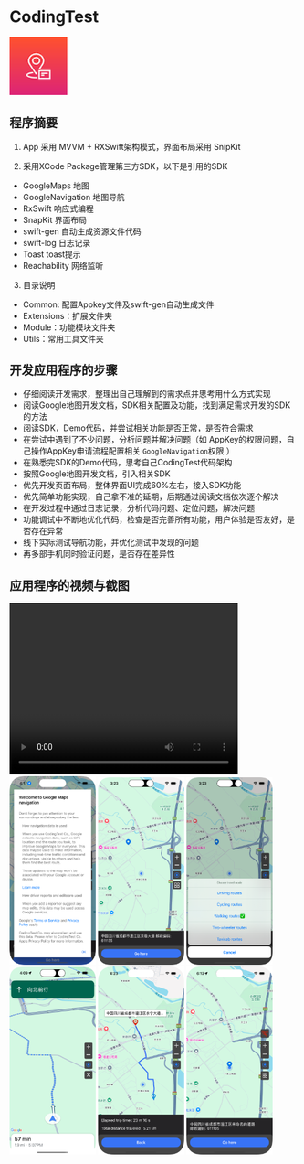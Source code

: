 
# CodingTest

<img src="Screenshots/logo.png" width="20%"/>


## 程序摘要

1. App 采用 MVVM + RXSwift架构模式，界面布局采用 SnipKit 

2. 采用XCode Package管理第三方SDK，以下是引用的SDK

* GoogleMaps 地图
* GoogleNavigation 地图导航
* RxSwift    响应式编程
* SnapKit    界面布局
* swift-gen  自动生成资源文件代码
* swift-log  日志记录
* Toast      toast提示
* Reachability  网络监听

3. 目录说明

* Common: 配置Appkey文件及swift-gen自动生成文件
* Extensions：扩展文件夹
* Module：功能模块文件夹
* Utils：常用工具文件夹

## 开发应用程序的步骤

* 仔细阅读开发需求，整理出自己理解到的需求点并思考用什么方式实现
* 阅读Google地图开发文档，SDK相关配置及功能，找到满足需求开发的SDK的方法
* 阅读SDK，Demo代码，并尝试相关功能是否正常，是否符合需求
* 在尝试中遇到了不少问题，分析问题并解决问题（如 AppKey的权限问题，自己操作AppKey申请流程配置相关 `GoogleNavigation`权限 ）
* 在熟悉完SDK的Demo代码，思考自己CodingTest代码架构
* 按照Google地图开发文档，引入相关SDK
* 优先开发页面布局，整体界面UI完成60%左右，接入SDK功能
* 优先简单功能实现，自己拿不准的延期，后期通过阅读文档依次逐个解决
* 在开发过程中通过日志记录，分析代码问题、定位问题，解决问题
* 功能调试中不断地优化代码，检查是否完善所有功能，用户体验是否友好，是否存在异常
* 线下实际测试导航功能，并优化测试中发现的问题
* 再多部手机同时验证问题，是否存在差异性


## 应用程序的视频与截图

<video src="https://github.com/robin2005/CodingTest/blame/main/Screenshots/video.mp4" autoplay="true" controls="controls" width="400" height="300">
</video>

<img src="Screenshots/screenshot0.png" width="30%"/>
<img src="Screenshots/screenshot1.png" width="30%"/>
<img src="Screenshots/screenshot2.png" width="30%"/>
<img src="Screenshots/screenshot3.png" width="30%"/>
<img src="Screenshots/screenshot4.png" width="30%"/>
<img src="Screenshots/screenshot5.png" width="30%"/>
